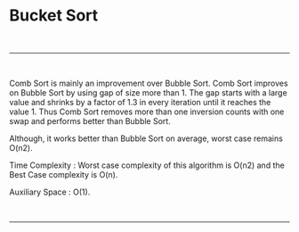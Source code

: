 # Bucket Sort

<br/>

---

<br/>

<p>
Comb Sort is mainly an improvement over Bubble Sort. 
Comb Sort improves on Bubble Sort by using gap of size more than 1. The gap starts with a large value and shrinks by a factor of 1.3 in every iteration until it reaches the value 1. Thus Comb Sort removes more than one inversion counts with one swap and performs better than Bubble Sort. 
</p>

Although, it works better than Bubble Sort on average, worst case remains O(n2).

Time Complexity : Worst case complexity of this algorithm is O(n2) and the Best Case complexity is O(n).

Auxiliary Space : O(1).

<br/>

---

